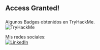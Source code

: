 ## Access Granted! 
### <Welcome to my profile>

Algunos Badges obtenidos en TryHackMe. <br>
<img src="https://tryhackme-badges.s3.amazonaws.com/Mr.KinimoX.png" alt="TryHackMe">

Mis redes sociales: <br>
<a href="https://www.linkedin.com/in/-bryan-martinez/" target="_blank"><img src="https://img.shields.io/badge/LinkedIn-%230077B5.svg?&style=flat-square&logo=linkedin&logoColor=white" alt="LinkedIn"></a>

  <!--
**KinImoX/KinImoX** is a ✨ _special_ ✨ repository because its `README.md` (this file) appears on your GitHub profile.

Here are some ideas to get you started:

- 🔭 I’m currently working on ...
- 🌱 I’m currently learning ...
- 👯 I’m looking to collaborate on ...
- 🤔 I’m looking for help with ...
- 💬 Ask me about ...
- 📫 How to reach me: ...
- 😄 Pronouns: ...
- ⚡ Fun fact: ...
-->
